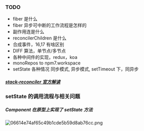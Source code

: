 ### TODO

- fiber 是什么
- fiber 异步可中断的工作流程是怎样的
- 副作用连是什么
- reconcilerChildren 是什么
- 合成事件，16,17 有啥区别
- DIFF 算法，单节点/多节点
- 各种中间件的实现，redux，koa
- monoRepos to npm7.workspace
- setState 各种情况 同步模式, 异步模式, setTimeout 下，同异步

##### [stack-reconciler 官方解读](https://zh-hans.reactjs.org/docs/implementation-notes.html)

### setState 的调用流程与相关问题

##### Component 在原型上实现了 setState 方法

![06614e74af65c49b1cde5b59d8ab76cc.png](en-resource://database/748:0)
